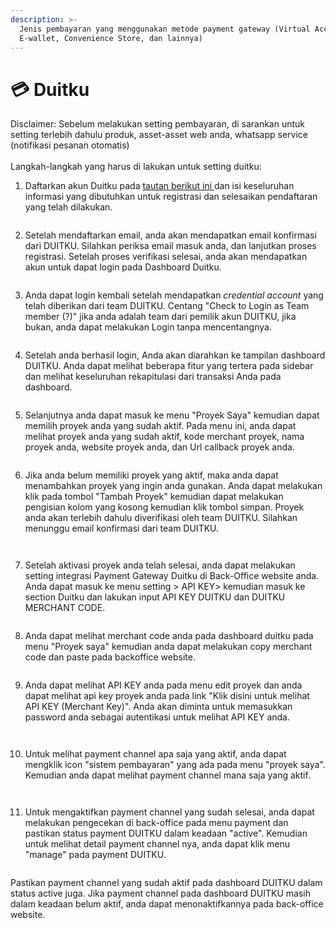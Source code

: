 ```yaml
---
description: >-
  Jenis pembayaran yang menggunakan metode payment gateway (Virtual Account,
  E-wallet, Convenience Store, dan lainnya)
---
```


# 💳 Duitku

Disclaimer: Sebelum melakukan setting pembayaran, di sarankan untuk setting terlebih dahulu produk, asset-asset web anda, whatsapp service (notifikasi pesanan otomatis)\
\
Langkah-langkah yang harus di lakukan untuk setting duitku:

1. Daftarkan akun Duitku pada [tautan berikut ini ](https://dashboard.duitku.com/Account/Register)dan isi keseluruhan informasi yang dibutuhkan untuk registrasi dan selesaikan pendaftaran yang telah dilakukan.

<figure><img src="../../.gitbook/assets/image (3) (1) (1) (2).png" alt=""><figcaption></figcaption></figure>

2. Setelah mendaftarkan email, anda akan mendapatkan email konfirmasi dari DUITKU. Silahkan periksa email masuk anda, dan lanjutkan proses registrasi. Setelah proses verifikasi selesai, anda akan mendapatkan akun untuk dapat login pada Dashboard Duitku.

<figure><img src="../../.gitbook/assets/image (2) (1) (2).png" alt=""><figcaption></figcaption></figure>

3. Anda dapat login kembali setelah mendapatkan _credential account_ yang telah diberikan dari team DUITKU. Centang "Check to Login as Team member (?)" jika anda adalah team dari pemilik akun DUITKU, jika bukan, anda dapat melakukan Login tanpa mencentangnya.

<figure><img src="../../.gitbook/assets/image (2) (1) (1).png" alt=""><figcaption></figcaption></figure>

4. Setelah anda berhasil login, Anda akan diarahkan ke tampilan dashboard DUITKU. Anda dapat melihat beberapa fitur  yang tertera pada sidebar dan melihat keseluruhan rekapitulasi dari transaksi Anda pada dashboard.

<figure><img src="../../.gitbook/assets/image (1) (1) (1) (1).png" alt=""><figcaption></figcaption></figure>

5. Selanjutnya anda dapat masuk ke menu "Proyek Saya" kemudian dapat memilih proyek anda yang sudah aktif. Pada menu ini, anda dapat melihat proyek anda yang sudah aktif, kode merchant proyek, nama proyek anda, website proyek anda, dan Url callback proyek anda.

<figure><img src="../../.gitbook/assets/image (5).png" alt=""><figcaption></figcaption></figure>

6. Jika anda belum memiliki proyek yang aktif, maka anda dapat menambahkan proyek yang ingin anda gunakan. Anda dapat melakukan klik pada tombol "Tambah Proyek" kemudian dapat melakukan pengisian kolom yang kosong kemudian klik tombol simpan. Proyek anda akan terlebih dahulu diverifikasi oleh team DUITKU. Silahkan menunggu email konfirmasi dari team DUITKU.

<figure><img src="../../.gitbook/assets/image (10).png" alt=""><figcaption></figcaption></figure>

<figure><img src="../../.gitbook/assets/image (8).png" alt=""><figcaption></figcaption></figure>

7. Setelah aktivasi proyek anda telah selesai, anda dapat melakukan setting integrasi Payment Gateway Duitku di Back-Office website anda. Anda dapat masuk ke menu setting > API KEY> kemudian masuk ke section Duitku dan lakukan input API KEY DUITKU dan DUITKU MERCHANT CODE.

<figure><img src="../../.gitbook/assets/image (1).png" alt=""><figcaption></figcaption></figure>

8. Anda dapat melihat merchant code anda pada dashboard duitku pada menu "Proyek saya" kemudian anda dapat melakukan copy merchant code dan paste pada backoffice website.

<figure><img src="../../.gitbook/assets/image (4).png" alt=""><figcaption></figcaption></figure>

9. Anda dapat melihat API KEY anda pada menu edit proyek dan anda dapat melihat api key proyek anda pada link "Klik disini untuk melihat API KEY (Merchant Key)". Anda akan diminta untuk memasukkan password anda sebagai autentikasi untuk melihat API KEY anda.&#x20;

<figure><img src="../../.gitbook/assets/image (11).png" alt=""><figcaption></figcaption></figure>

<figure><img src="../../.gitbook/assets/image (3).png" alt=""><figcaption></figcaption></figure>

10. Untuk melihat payment channel apa saja yang aktif, anda dapat mengklik icon "sistem pembayaran" yang ada pada menu "proyek saya". Kemudian anda dapat melihat payment channel mana saja yang aktif.

<figure><img src="../../.gitbook/assets/image (6).png" alt=""><figcaption></figcaption></figure>

<figure><img src="../../.gitbook/assets/image (7).png" alt=""><figcaption></figcaption></figure>

11. Untuk mengaktifkan payment channel yang sudah selesai, anda dapat melakukan pengecekan di back-office pada menu payment dan pastikan status payment DUITKU dalam keadaan "active". Kemudian untuk melihat detail payment channel nya, anda dapat klik menu "manage" pada payment DUITKU.

<figure><img src="../../.gitbook/assets/image (2).png" alt=""><figcaption></figcaption></figure>

Pastikan payment channel yang sudah aktif pada dashboard DUITKU dalam status active juga. Jika payment channel pada dashboard DUITKU masih dalam keadaan belum aktif, anda dapat menonaktifkannya pada back-office website.

<figure><img src="../../.gitbook/assets/image (12).png" alt=""><figcaption></figcaption></figure>
